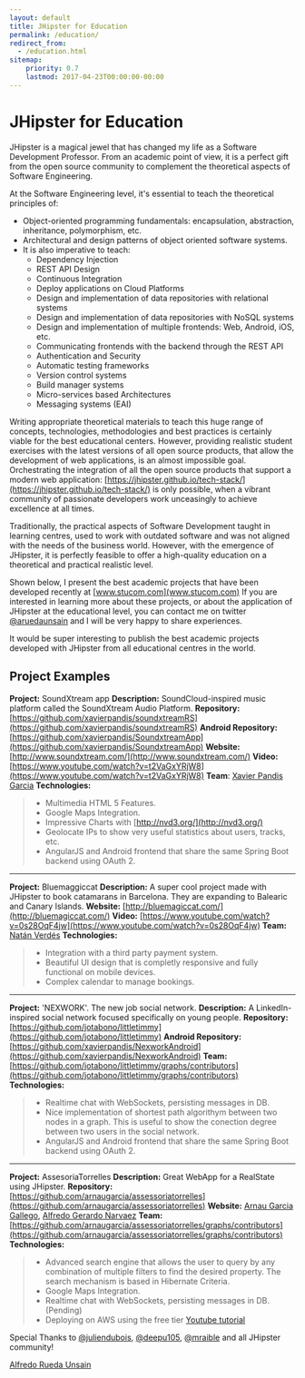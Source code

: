 ```yaml
---
layout: default
title: JHipster for Education
permalink: /education/
redirect_from:
  - /education.html
sitemap:
    priority: 0.7
    lastmod: 2017-04-23T00:00:00-00:00
---
```



JHipster for Education
======================

JHipster is a magical jewel that has changed my life as a Software Development Professor. From an academic point of view, it is a perfect gift from the open source community to complement the theoretical aspects of Software Engineering.

At the Software Engineering level, it's essential to teach the theoretical principles of:

* Object-oriented programming fundamentals: encapsulation, abstraction, inheritance, polymorphism, etc.
* Architectural and design patterns of object oriented software systems.
* It is also imperative to teach:
	 * Dependency Injection
	 * REST API Design
	 * Continuous Integration
	 * Deploy applications on Cloud Platforms
	 * Design and implementation of data repositories with relational systems
	 * Design and implementation of data repositories with NoSQL systems
	 * Design and implementation of multiple frontends: Web, Android, iOS, etc.
	 * Communicating frontends with the backend through the REST API
	 * Authentication and Security
	 * Automatic testing frameworks
	 * Version control systems
	 * Build manager systems
	 * Micro-services based Architectures
	 * Messaging systems (EAI)

Writing appropriate theoretical materials to teach this huge range of concepts, technologies, methodologies and best practices is certainly viable for the best educational centers. However, providing realistic student exercises with the latest versions of all open source products, that allow the development of web applications, is an almost impossible goal. Orchestrating the integration of all the open source products that support a modern web application: [https://jhipster.github.io/tech-stack/](https://jhipster.github.io/tech-stack/) is only possible, when a vibrant community of passionate developers work unceasingly to achieve excellence at all times.

Traditionally, the practical aspects of Software Development taught in learning centres, used to work with outdated software and was not aligned with the needs of the business world. However, with the emergence of JHipster, it is perfectly feasible to offer a high-quality education on a theoretical and practical realistic level.

Shown below, I present the best academic projects that have been developed recently at [www.stucom.com](www.stucom.com)
If you are interested in learning more about these projects, or about the application of JHipster at the educational level, you can contact me on twitter [@aruedaunsain](https://twitter.com/aruedaunsain) and I will be very happy to share experiences.

It would be super interesting to publish the best academic projects developed with JHipster from all educational centres in the world.

Project Examples
----------------
**Project:** SoundXtream app
**Description:** SoundCloud-inspired music platform called the SoundXtream Audio Platform.
**Repository:** [https://github.com/xavierpandis/soundxtreamRS](https://github.com/xavierpandis/soundxtreamRS)
**Android Repository:** [https://github.com/xavierpandis/SoundxtreamApp](https://github.com/xavierpandis/SoundxtreamApp)
**Website:** [http://www.soundxtream.com/](http://www.soundxtream.com/) 
**Video:** [https://www.youtube.com/watch?v=t2VaGxYRjW8](https://www.youtube.com/watch?v=t2VaGxYRjW8)
**Team**: [Xavier Pandis Garcia](https://www.linkedin.com/in/xavierpandisgarcia)
**Technologies:**
>* Multimedia HTML 5 Features.
>* Google Maps Integration.
>* Impressive Charts with [http://nvd3.org/](http://nvd3.org/)
>* Geolocate IPs to show very useful statistics about users, tracks, etc.
>* AngularJS and Android frontend that share the same Spring Boot backend using OAuth 2.

----------
**Project:** Bluemaggiccat
**Description:** A super cool project made with JHipster to book catamarans in Barcelona. They are expanding to Balearic and Canary Islands.
**Website:** [http://bluemagiccat.com/](http://bluemagiccat.com/)
**Video:** [https://www.youtube.com/watch?v=0s28OqF4jw](https://www.youtube.com/watch?v=0s28OqF4jw)
**Team:** [Natán Verdés](https://www.linkedin.com/in/natanverdes/?locale=en_US)
**Technologies:**
>* Integration with a third party payment system.
>* Beautiful UI design that is completly responsive and fully functional on mobile devices.
>* Complex calendar to manage bookings.

----------
**Project:** 'NEXWORK'. The new job social network.
**Description:** A LinkedIn-inspired social network focused specifically on young people.
**Repository:** [https://github.com/jotabono/littletimmy](https://github.com/jotabono/littletimmy)
**Android Repository:** [https://github.com/xavierpandis/NexworkAndroid](https://github.com/xavierpandis/NexworkAndroid)
**Team:** [https://github.com/jotabono/littletimmy/graphs/contributors](https://github.com/jotabono/littletimmy/graphs/contributors)
**Technologies:**
>* Realtime chat with WebSockets, persisting messages in DB.
>* Nice implementation of shortest path algorithym between two nodes in a graph. This is useful to show the conection degree between two users in the social network.
>* AngularJS and Android frontend that share the same Spring Boot backend using OAuth 2.

----------
**Project:** AssesoriaTorrelles
**Description:** Great WebApp for a RealState using JHipster.
**Repository:** [https://github.com/arnaugarcia/assessoriatorrelles](https://github.com/arnaugarcia/assessoriatorrelles) 
**Website:** [Arnau Garcia Gallego](http://arnaugarcia.com/), [Alfredo Gerardo Narvaez](https://www.linkedin.com/in/alfdocimo/)
**Team:** [https://github.com/arnaugarcia/assessoriatorrelles/graphs/contributors](https://github.com/arnaugarcia/assessoriatorrelles/graphs/contributors) 
**Technologies:**
>* Advanced search engine that allows the user to query by any combination of multiple filters to find the desired property. The search mechanism is based in Hibernate Criteria.
>* Google Maps Integration.
>* Realtime chat with WebSockets, persisting messages in DB. (Pending)
>* Deploying on AWS using the free tier [Youtube tutorial](https://www.youtube.com/watch?v=6N3elMAzyfU)

Special Thanks to [@juliendubois](https://twitter.com/juliendubois), [@deepu105](https://twitter.com/deepu105), [@mraible](https://twitter.com/mraible) and all JHipster community!


[Alfredo Rueda Unsain](https://www.linkedin.com/in/alfredorueda/)